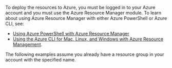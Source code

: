 
To deploy the resources to Azure, you must be logged in to your Azure account and you must use the Azure Resource Manager module. To learn about using Azure Resource Manager with either Azure PowerShell or Azure CLI, 
see:

- [Using Azure PowerShell with Azure Resource Manager](/documentation/articles/powershell-azure-resource-manager/)
- [Using the Azure CLI for Mac, Linux, and Windows with Azure Resource Management](/documentation/articles/xplat-cli-azure-resource-manager/).

The following examples assume you already have a resource group in your account with the specified name. 
